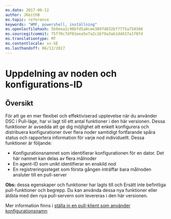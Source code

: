 ```yaml
---
ms.date: 2017-06-12
author: JKeithB
ms.topic: reference
keywords: "WMF, powershell, inställning"
ms.openlocfilehash: 5b9eea1c90bfd5a8cee3897d832bf7775a750308
ms.sourcegitcommit: 75f70c7df01eea5e7a2c16f9a3ab1dd437a1f8fd
ms.translationtype: MT
ms.contentlocale: sv-SE
ms.lasthandoff: 06/12/2017
---
```

# <a name="separation-of-node-and-configuration-ids"></a>Uppdelning av noden och konfigurations-ID

## <a name="overview"></a>Översikt

För att ge en mer flexibel och effektiviserad upplevelse när du använder DSC i Pull-läge, har vi lagt till ett antal funktioner i den här versionen. Dessa funktioner är avsedda att ge dig möjlighet att enkelt konfigurera och distribuera konfigurationer över flera noder samtidigt fortfarande spåra status och rapportera information för varje nod individuellt. Dessa funktioner är följande:

* Konfigurationsnamnet som identifierar konfigurationen för en dator. Det här namnet kan delas av flera målnoder 
* En agent-ID som unikt identifierar en enskild nod
* En registreringssteget som första gången inträffar bara målnoden ansluter till en pull-server

**Obs:** dessa egenskaper och funktioner har lagts till och Ersätt inte befintliga pull-funktioner och begrepp. Du kan använda dessa nya funktioner eller äldsta med den nya pull-servern som levereras i den här versionen.

Mer information finns i [ställa in en pull-klient som använder konfigurationsnamn](https://msdn.microsoft.com/powershell/dsc/pullclientconfignames)

